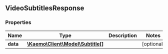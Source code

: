 ## VideoSubtitlesResponse

### Properties
Name | Type | Description | Notes
------------ | ------------- | ------------- | -------------
**data** | [**\Kaemo\Client\Model\Subtitle[]**](#Subtitle) |  | [optional] 


